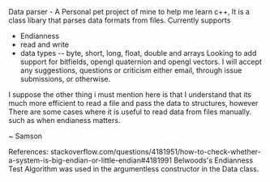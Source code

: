 Data parser - A Personal pet project of mine to help me learn c++,
It is a class libary that parses data formats from files.
Currently supports
- Endianness
- read and write
- data types -- byte, short, long, float, double and arrays
Looking to add support for bitfields, opengl quaternion and opengl vectors.
I will accept any suggestions, questions or criticism 
either email, through issue submissions, or otherwise. 

I suppose the other thing i must mention here is that I understand that
its much more efficient to read a file and pass the data to structures, however
There are some cases where it is useful to read data from files manually.
such as when endianess matters.

~ Samson

References:
stackoverflow.com/questions/4181951/how-to-check-whether-a-system-is-big-endian-or-little-endian#4181991
Belwoods's Endianness Test Algorithm was used in the argumentless constructor in the Data class.
